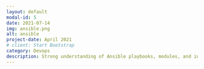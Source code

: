 ```yaml
---
layout: default
modal-id: 5
date: 2021-07-14
img: ansible.png
alt: ansible
project-date: April 2021
# client: Start Bootstrap
category: Devops
description: Strong understanding of Ansible playbooks, modules, and inventory management. Skilled in using Ansible for provisioning and managing infrastructure, as well as deploying and configuring applications. Adept at using Ansible in conjunction with other tools such as Docker and AWS. Familiar with best practices for security and efficiency in Ansible, including idempotence and task delegation.
---
```

